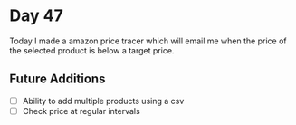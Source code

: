 # Day 47

Today I made a amazon price tracer which will email me when the price of the selected product is below a target price.

## Future Additions

- [ ] Ability to add multiple products using a csv
- [ ] Check price at regular intervals
